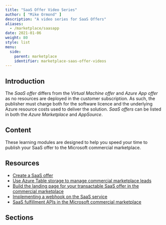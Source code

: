 ```yaml
---
title: "SaaS Offer Video Series"
author: [ "Mike Ormond" ]
description: "A video series for SaaS Offers"
aliases: 
  - /marketplace/saasapp
date: 2021-01-06
weight: 80
style: list
menu:
  side:
    parent: marketplace
    identifier: marketplace-saas-offer-videos
---
```


## Introduction

The *SaaS offer* differs from the *Virtual Machine offer* and *Azure App offer* as no resources are deployed in the customer subscription. As such, the publisher must charge both for the software licence and the underlying Azure resource costs used to deliver the solution. *SaaS offers* can be listed in both the *Azure Marketplace* and *AppSource*.

## Content

These learning modules are designed to help you speed your time to publish your SaaS offer to the Microsoft commercial marketplace.

## Resources

* [Create a SaaS offer](https://docs.microsoft.com/azure/marketplace/create-new-saas-offer)
* [Use Azure Table storage to manage commercial marketplace leads](https://docs.microsoft.com/azure/marketplace/partner-center-portal/commercial-marketplace-lead-management-instructions-azure-table)
* [Build the landing page for your transactable SaaS offer in the commercial marketplace](https://docs.microsoft.com/azure/marketplace/azure-ad-transactable-saas-landing-page)
* [Implementing a webhook on the SaaS service](https://docs.microsoft.com/azure/marketplace/partner-center-portal/pc-saas-fulfillment-webhook)
* [SaaS fulfillment APIs in the Microsoft commercial marketplace](https://docs.microsoft.com/azure/marketplace/partner-center-portal/pc-saas-fulfillment-apis)

## Sections
